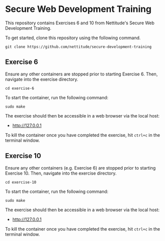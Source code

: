 # Secure Web Development Training
This repository contains Exercises 6 and 10 from Nettitude's Secure Web Development Training.

To get started, clone this repository using the following command.

```
git clone https://github.com/nettitude/secure-development-training
```


## Exercise 6
Ensure any other containers are stopped prior to starting Exercise 6. Then, navigate into the exercise directory.

```
cd exercise-6
```

To start the container, run the following command:

```
sudo make
```

The exercise should then be accessible in a web browser via the local host:

- http://127.0.0.1

To kill the container once you have completed the exercise, hit `ctrl+c` in the terminal window.


## Exercise 10

Ensure any other containers (e.g. Exercise 6) are stopped prior to starting Exercise 10. Then, navigate into the exercise directory.

```
cd exercise-10
```

To start the container, run the following command:

```
sudo make
```

The exercise should then be accessible in a web browser via the local host:
- http://127.0.0.1

To kill the container once you have completed the exercise, hit `ctrl+c` in the terminal window.
